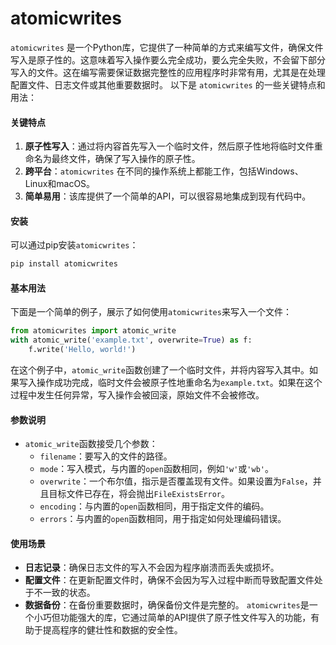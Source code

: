 # atomicwrites

`atomicwrites` 是一个Python库，它提供了一种简单的方式来编写文件，确保文件写入是原子性的。这意味着写入操作要么完全成功，要么完全失败，不会留下部分写入的文件。这在编写需要保证数据完整性的应用程序时非常有用，尤其是在处理配置文件、日志文件或其他重要数据时。 以下是 `atomicwrites` 的一些关键特点和用法：

#### 关键特点

1. **原子性写入**：通过将内容首先写入一个临时文件，然后原子性地将临时文件重命名为最终文件，确保了写入操作的原子性。
2. **跨平台**：`atomicwrites` 在不同的操作系统上都能工作，包括Windows、Linux和macOS。
3. **简单易用**：该库提供了一个简单的API，可以很容易地集成到现有代码中。

#### 安装

可以通过pip安装`atomicwrites`：

```bash
pip install atomicwrites
```

#### 基本用法

下面是一个简单的例子，展示了如何使用`atomicwrites`来写入一个文件：

```python
from atomicwrites import atomic_write
with atomic_write('example.txt', overwrite=True) as f:
    f.write('Hello, world!')
```

在这个例子中，`atomic_write`函数创建了一个临时文件，并将内容写入其中。如果写入操作成功完成，临时文件会被原子性地重命名为`example.txt`。如果在这个过程中发生任何异常，写入操作会被回滚，原始文件不会被修改。

#### 参数说明

* `atomic_write`函数接受几个参数：
  * `filename`：要写入的文件的路径。
  * `mode`：写入模式，与内置的`open`函数相同，例如`'w'`或`'wb'`。
  * `overwrite`：一个布尔值，指示是否覆盖现有文件。如果设置为`False`，并且目标文件已存在，将会抛出`FileExistsError`。
  * `encoding`：与内置的`open`函数相同，用于指定文件的编码。
  * `errors`：与内置的`open`函数相同，用于指定如何处理编码错误。

#### 使用场景

* **日志记录**：确保日志文件的写入不会因为程序崩溃而丢失或损坏。
* **配置文件**：在更新配置文件时，确保不会因为写入过程中断而导致配置文件处于不一致的状态。
* **数据备份**：在备份重要数据时，确保备份文件是完整的。 `atomicwrites`是一个小巧但功能强大的库，它通过简单的API提供了原子性文件写入的功能，有助于提高程序的健壮性和数据的安全性。
